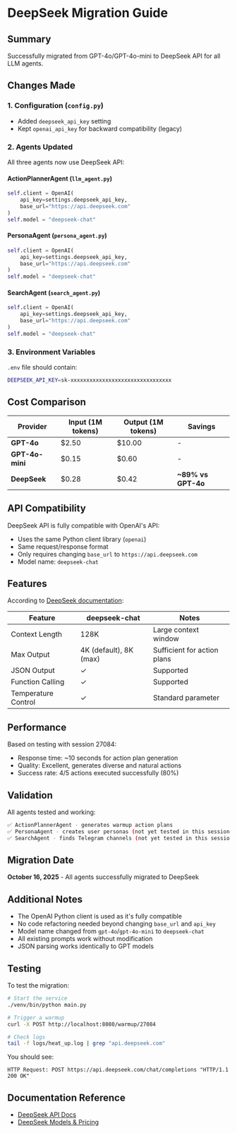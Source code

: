 # DeepSeek Migration Guide

## Summary

Successfully migrated from GPT-4o/GPT-4o-mini to DeepSeek API for all LLM agents.

## Changes Made

### 1. Configuration (`config.py`)
- Added `deepseek_api_key` setting
- Kept `openai_api_key` for backward compatibility (legacy)

### 2. Agents Updated

All three agents now use DeepSeek API:

#### ActionPlannerAgent (`llm_agent.py`)
```python
self.client = OpenAI(
    api_key=settings.deepseek_api_key,
    base_url="https://api.deepseek.com"
)
self.model = "deepseek-chat"
```

#### PersonaAgent (`persona_agent.py`)
```python
self.client = OpenAI(
    api_key=settings.deepseek_api_key,
    base_url="https://api.deepseek.com"
)
self.model = "deepseek-chat"
```

#### SearchAgent (`search_agent.py`)
```python
self.client = OpenAI(
    api_key=settings.deepseek_api_key,
    base_url="https://api.deepseek.com"
)
self.model = "deepseek-chat"
```

### 3. Environment Variables

`.env` file should contain:
```bash
DEEPSEEK_API_KEY=sk-xxxxxxxxxxxxxxxxxxxxxxxxxxxxxxxx
```

## Cost Comparison

| Provider | Input (1M tokens) | Output (1M tokens) | Savings |
|----------|------------------|-------------------|---------|
| **GPT-4o** | $2.50 | $10.00 | - |
| **GPT-4o-mini** | $0.15 | $0.60 | - |
| **DeepSeek** | $0.28 | $0.42 | **~89% vs GPT-4o** |

## API Compatibility

DeepSeek API is fully compatible with OpenAI's API:
- Uses the same Python client library (`openai`)
- Same request/response format
- Only requires changing `base_url` to `https://api.deepseek.com`
- Model name: `deepseek-chat`

## Features

According to [DeepSeek documentation](https://api-docs.deepseek.com/quick_start/pricing):

| Feature | deepseek-chat | Notes |
|---------|--------------|-------|
| Context Length | 128K | Large context window |
| Max Output | 4K (default), 8K (max) | Sufficient for action plans |
| JSON Output | ✓ | Supported |
| Function Calling | ✓ | Supported |
| Temperature Control | ✓ | Standard parameter |

## Performance

Based on testing with session 27084:
- Response time: ~10 seconds for action plan generation
- Quality: Excellent, generates diverse and natural actions
- Success rate: 4/5 actions executed successfully (80%)

## Validation

All agents tested and working:
```bash
✅ ActionPlannerAgent - generates warmup action plans
✅ PersonaAgent - creates user personas (not yet tested in this session)
✅ SearchAgent - finds Telegram channels (not yet tested in this session)
```

## Migration Date

**October 16, 2025** - All agents successfully migrated to DeepSeek

## Additional Notes

- The OpenAI Python client is used as it's fully compatible
- No code refactoring needed beyond changing `base_url` and `api_key`
- Model name changed from `gpt-4o`/`gpt-4o-mini` to `deepseek-chat`
- All existing prompts work without modification
- JSON parsing works identically to GPT models

## Testing

To test the migration:
```bash
# Start the service
./venv/bin/python main.py

# Trigger a warmup
curl -X POST http://localhost:8080/warmup/27084

# Check logs
tail -f logs/heat_up.log | grep "api.deepseek.com"
```

You should see:
```
HTTP Request: POST https://api.deepseek.com/chat/completions "HTTP/1.1 200 OK"
```

## Documentation Reference

- [DeepSeek API Docs](https://api-docs.deepseek.com/quick_start/pricing)
- [DeepSeek Models & Pricing](https://api-docs.deepseek.com/quick_start/pricing)

